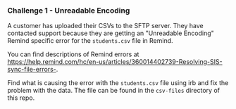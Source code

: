 ### Challenge 1 - Unreadable Encoding

A customer has uploaded their CSVs to the SFTP server. They have contacted
support because they are getting an "Unreadable Encoding" Remind specific error
for the `students.csv` file in Remind.

You can find descriptions of Remind errors at
https://help.remind.com/hc/en-us/articles/360014402739-Resolving-SIS-sync-file-errors-.

Find what is causing the error with the `students.csv` file using irb and fix the problem
with the data. The file can be found in the `csv-files` directory of this repo.

